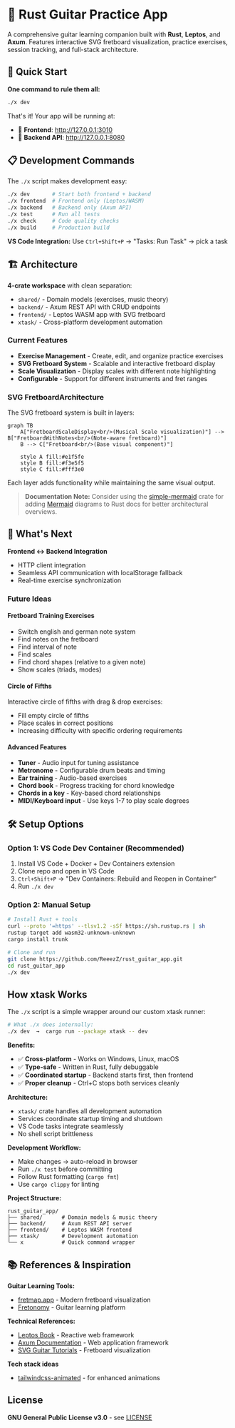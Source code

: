 # 🎸 Rust Guitar Practice App

A comprehensive guitar learning companion built with **Rust**, **Leptos**, and **Axum**. Features interactive SVG fretboard visualization, practice exercises, session tracking, and full-stack architecture.

## 🚀 Quick Start

**One command to rule them all:**
```bash
./x dev
```

That's it! Your app will be running at:
- 🎨 **Frontend**: http://127.0.0.1:3010  
- 🔧 **Backend API**: http://127.0.0.1:8080

## 📋 Development Commands

The `./x` script makes development easy:

```bash
./x dev       # Start both frontend + backend
./x frontend  # Frontend only (Leptos/WASM)
./x backend   # Backend only (Axum API)
./x test      # Run all tests
./x check     # Code quality checks
./x build     # Production build
```

**VS Code Integration:** Use `Ctrl+Shift+P` → "Tasks: Run Task" → pick a task

## 🏗️ Architecture

**4-crate workspace** with clean separation:
- `shared/` - Domain models (exercises, music theory)
- `backend/` - Axum REST API with CRUD endpoints  
- `frontend/` - Leptos WASM app with SVG fretboard
- `xtask/` - Cross-platform development automation

### Current Features

- **Exercise Management** - Create, edit, and organize practice exercises
- **SVG Fretboard System** - Scalable and interactive fretboard display
- **Scale Visualization** - Display scales with different note highlighting  
- **Configurable** - Support for different instruments and fret ranges

### SVG FretboardArchitecture

The SVG fretboard system is built in layers:

```mermaid
graph TB
    A["FretboardScaleDisplay<br/>(Musical Scale visualization)"] --> B["FretboardWithNotes<br/>(Note-aware fretboard)"]
    B --> C["Fretboard<br/>(Base visual component)"]
    
    style A fill:#e1f5fe
    style B fill:#f3e5f5  
    style C fill:#fff3e0
```

Each layer adds functionality while maintaining the same visual output.

> **Documentation Note:** Consider using the [simple-mermaid](https://docs.rs/simple-mermaid/latest/simple_mermaid/) crate for adding [Mermaid](https://mermaid-js.github.io/mermaid/#/) diagrams to Rust docs for better architectural overviews.


## 🎯 What's Next

**Frontend ↔ Backend Integration**
- HTTP client integration
- Seamless API communication with localStorage fallback
- Real-time exercise synchronization


### Future Ideas

#### Fretboard Training Exercises
- Switch english and german note system
- Find notes on the fretboard
- Find interval of note
- Find scales
- Find chord shapes (relative to a given note)
- Show scales (triads, modes)

#### Circle of Fifths
Interactive circle of fifths with drag & drop exercises:
- Fill empty circle of fifths
- Place scales in correct positions
- Increasing difficulty with specific ordering requirements

#### Advanced Features
- **Tuner** - Audio input for tuning assistance
- **Metronome** - Configurable drum beats and timing
- **Ear training** - Audio-based exercises
- **Chord book** - Progress tracking for chord knowledge
- **Chords in a key** - Key-based chord relationships
- **MIDI/Keyboard input** - Use keys 1-7 to play scale degrees


## 🛠️ Setup Options

### Option 1: VS Code Dev Container (Recommended)
1. Install VS Code + Docker + Dev Containers extension
2. Clone repo and open in VS Code
3. `Ctrl+Shift+P` → "Dev Containers: Rebuild and Reopen in Container"
4. Run `./x dev`

### Option 2: Manual Setup
```bash
# Install Rust + tools
curl --proto '=https' --tlsv1.2 -sSf https://sh.rustup.rs | sh
rustup target add wasm32-unknown-unknown
cargo install trunk

# Clone and run
git clone https://github.com/ReeezZ/rust_guitar_app.git
cd rust_guitar_app
./x dev
```

## How xtask Works

The `./x` script is a simple wrapper around our custom xtask runner:

```bash
# What ./x does internally:
./x dev  →  cargo run --package xtask -- dev
```

**Benefits:**
- ✅ **Cross-platform** - Works on Windows, Linux, macOS
- ✅ **Type-safe** - Written in Rust, fully debuggable  
- ✅ **Coordinated startup** - Backend starts first, then frontend
- ✅ **Proper cleanup** - Ctrl+C stops both services cleanly

**Architecture:**
- `xtask/` crate handles all development automation
- Services coordinate startup timing and shutdown
- VS Code tasks integrate seamlessly
- No shell script brittleness

**Development Workflow:**
- Make changes → auto-reload in browser
- Run `./x test` before committing
- Follow Rust formatting (`cargo fmt`)
- Use `cargo clippy` for linting

**Project Structure:**
```
rust_guitar_app/
├── shared/      # Domain models & music theory
├── backend/     # Axum REST API server
├── frontend/    # Leptos WASM frontend  
├── xtask/       # Development automation
└── x            # Quick command wrapper
```

## 📚 References & Inspiration

**Guitar Learning Tools:**
- [fretmap.app](https://fretmap.app/) - Modern fretboard visualization
- [Fretonomy](https://www.fretonomy.com/) - Guitar learning platform

**Technical References:**
- [Leptos Book](https://leptos.dev/) - Reactive web framework
- [Axum Documentation](https://docs.rs/axum/) - Web application framework
- [SVG Guitar Tutorials](https://www.youtube.com/watch?v=C6VLedW5Dwk) - Fretboard visualization

**Tech stack ideas**
- [tailwindcss-animated](https://github.com/new-data-services/tailwindcss-animated) - for enhanced animations

## License

**GNU General Public License v3.0** - see [LICENSE](./LICENSE)
